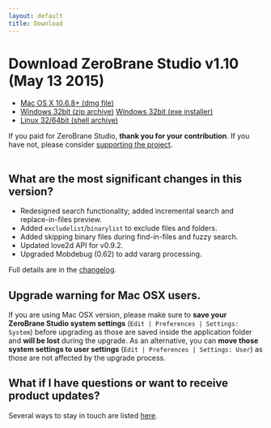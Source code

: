 ```yaml
---
layout: default
title: Download
---
```


# Download ZeroBrane Studio v1.10 (May 13 2015)

<ul class="download" id="download-options">
  <li><a class="mac" href="https://download.zerobrane.com/ZeroBraneStudioEduPack-1.10-macos.dmg" onclick="var that=this;_gaq.push(['_trackEvent','Download-macos','ZeroBraneStudioEduPack-1.10-macos.dmg',this.href]);setTimeout(function(){location.href=that.href;},200);return false;">
    Mac OS X 10.6.8+ (dmg file)</a></li>
  <li><a class="winzip" href="https://download.zerobrane.com/ZeroBraneStudioEduPack-1.10-win32.zip" onclick="var that=this;_gaq.push(['_trackEvent','Download-win32','ZeroBraneStudioEduPack-1.10-win32.zip',this.href]);setTimeout(function(){location.href=that.href;},200);return false;">
    Windows 32bit (zip archive)</a>
      <a class="winexe" href="https://download.zerobrane.com/ZeroBraneStudioEduPack-1.10-win32.exe" onclick="var that=this;_gaq.push(['_trackEvent','Download-win32','ZeroBraneStudioEduPack-1.10-win32.exe',this.href]);setTimeout(function(){location.href=that.href;},200);return false;">
    Windows 32bit (exe installer)</a></li>
  <li><a class="linux" href="https://download.zerobrane.com/ZeroBraneStudioEduPack-1.10-linux.sh" onclick="var that=this;_gaq.push(['_trackEvent','Download-linux','ZeroBraneStudioEduPack-1.10-linux.sh',this.href]);setTimeout(function(){location.href=that.href;},200);return false;">
    Linux 32/64bit (shell archive)</a></li>
</ul>
<div class="thank-you" id="thank-you">If you paid for ZeroBrane Studio, <strong>thank you for your contribution</strong>. If you have not, please consider <a href="support.html">supporting the project</a>.</div>
<div class="separator">&nbsp;</div>

## What are the most significant changes in this version?

- Redesigned search functionality; added incremental search and replace-in-files preview.
- Added `excludelist`/`binarylist` to exclude files and folders.
- Added skipping binary files during find-in-files and fuzzy search.
- Updated love2d API for v0.9.2.
- Upgraded Mobdebug (0.62) to add vararg processing.

Full details are in the [changelog](https://github.com/pkulchenko/ZeroBraneStudio/blob/master/CHANGELOG.md).

## Upgrade warning for Mac OSX users.

If you are using Mac OSX version, please make sure to **save your ZeroBrane Studio system settings** (`Edit | Preferences | Settings: System`) before upgrading as those are saved inside the application folder and **will be lost** during the upgrade.
As an alternative, you can **move those system settings to user settings** (`Edit | Preferences | Settings: User`) as those are not affected by the upgrade process.

## What if I have questions or want to receive product updates?

Several ways to stay in touch are listed [here](community.html).
